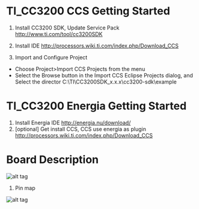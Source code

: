 # TI_CC3200 CCS Getting Started

1. Install CC3200 SDK, Update Service Pack
  http://www.ti.com/tool/cc3200SDK

2. Install IDE
   http://processors.wiki.ti.com/index.php/Download_CCS
3. Import and Configure Project
  - Choose Project>Import CCS Projects from the menu
  - Select the Browse button in the Import CCS Eclipse Projects dialog, and Select the director C:\TI\CC3200SDK_x.x.x\cc3200-sdk\example
  
# TI_CC3200 Energia Getting Started
1. Install Energia IDE
  http://energia.nu/download/
2. [optional] Get install CCS, CCS use energia as plugin
 http://processors.wiki.ti.com/index.php/Download_CCS

# Board Description

![alt tag](https://www.element14.com/community/dtss-images/uploads/devtool/diagram/large/SimpleLink+Wi-Fi+CC3200+LaunchPad+5511ec19a66c1.png)

1. Pin map

![alt tag](http://energia.nu/wordpress/wp-content/uploads/2014/06/LaunchPads-CC3200-%E2%80%94-Pins-Maps-12-28.jpeg)



